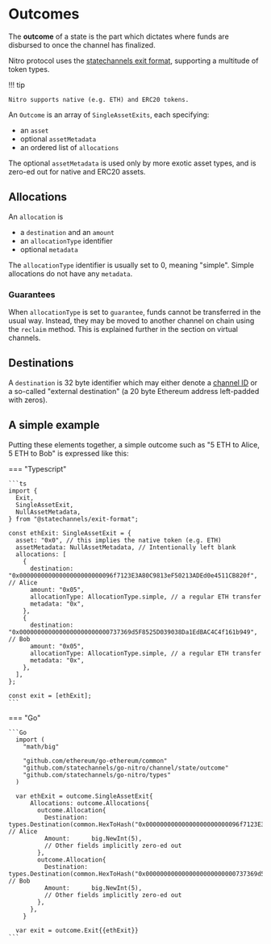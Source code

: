 # Outcomes

The **outcome** of a state is the part which dictates where funds are disbursed to once the channel has finalized.

Nitro protocol uses the [statechannels exit format](https://github.com/statechannels/exit-format), supporting a multitude of token types.

!!! tip

    Nitro supports native (e.g. ETH) and ERC20 tokens.

An `Outcome` is an array of `SingleAssetExits`, each specifying:

- an `asset`
- optional `assetMetadata`
- an ordered list of `allocations`

The optional `assetMetadata` is used only by more exotic asset types, and is zero-ed out for native and ERC20 assets.

## Allocations

An `allocation` is

- a `destination` and an `amount`
- an `allocationType` identifier
- optional `metadata`

The `allocationType` identifier is usually set to 0, meaning "simple". Simple allocations do not have any `metadata`.

### Guarantees

When `allocationType` is set to `guarantee`, funds cannot be transferred in the usual way. Instead, they may be moved to another channel on chain using the `reclaim` method. This is explained further in the section on virtual channels.

## Destinations

A `destination` is 32 byte identifier which may either denote a [channel ID](./0001-states-channels-execution-rules.md#channel-ids) or a so-called "external destination" (a 20 byte Ethereum address left-padded with zeros).

## A simple example

Putting these elements together, a simple outcome such as "5 ETH to Alice, 5 ETH to Bob" is expressed like this:

=== "Typescript"

    ```ts
    import {
      Exit,
      SingleAssetExit,
      NullAssetMetadata,
    } from "@statechannels/exit-format";

    const ethExit: SingleAssetExit = {
      asset: "0x0", // this implies the native token (e.g. ETH)
      assetMetadata: NullAssetMetadata, // Intentionally left blank
      allocations: [
        {
          destination: "0x00000000000000000000000096f7123E3A80C9813eF50213ADEd0e4511CB820f", // Alice
          amount: "0x05",
          allocationType: AllocationType.simple, // a regular ETH transfer
          metadata: "0x",
        },
        {
          destination: "0x0000000000000000000000000737369d5F8525D039038Da1EdBAC4C4f161b949", // Bob
          amount: "0x05",
          allocationType: AllocationType.simple, // a regular ETH transfer
          metadata: "0x",
        },
      ],
    };

    const exit = [ethExit];
    ```

=== "Go"

    ```Go
      import (
        "math/big"

        "github.com/ethereum/go-ethereum/common"
        "github.com/statechannels/go-nitro/channel/state/outcome"
        "github.com/statechannels/go-nitro/types"
      )

      var ethExit = outcome.SingleAssetExit{
          Allocations: outcome.Allocations{
            outcome.Allocation{
              Destination: types.Destination(common.HexToHash("0x00000000000000000000000096f7123E3A80C9813eF50213ADEd0e4511CB820f")), // Alice
              Amount:      big.NewInt(5),
              // Other fields implicitly zero-ed out
            },
            outcome.Allocation{
              Destination: types.Destination(common.HexToHash("0x0000000000000000000000000737369d5F8525D039038Da1EdBAC4C4f161b949")), // Bob
              Amount:      big.NewInt(5),
              // Other fields implicitly zero-ed out
            },
          },
        }

      var exit = outcome.Exit{{ethExit}}
    ```

